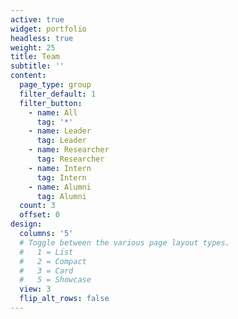 ```yaml
---
active: true
widget: portfolio
headless: true
weight: 25
title: Team
subtitle: ''
content:
  page_type: group
  filter_default: 1
  filter_button:
    - name: All
      tag: '*'
    - name: Leader
      tag: Leader
    - name: Researcher
      tag: Researcher
    - name: Intern
      tag: Intern
    - name: Alumni
      tag: Alumni
  count: 3
  offset: 0
design:
  columns: '5'
  # Toggle between the various page layout types.
  #   1 = List
  #   2 = Compact
  #   3 = Card
  #   5 = Showcase
  view: 3
  flip_alt_rows: false
---
```


